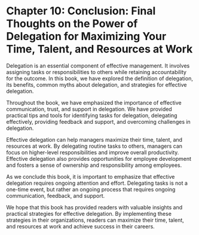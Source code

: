 Chapter 10: Conclusion: Final Thoughts on the Power of Delegation for Maximizing Your Time, Talent, and Resources at Work
=========================================================================================================================

Delegation is an essential component of effective management. It involves assigning tasks or responsibilities to others while retaining accountability for the outcome. In this book, we have explored the definition of delegation, its benefits, common myths about delegation, and strategies for effective delegation.

Throughout the book, we have emphasized the importance of effective communication, trust, and support in delegation. We have provided practical tips and tools for identifying tasks for delegation, delegating effectively, providing feedback and support, and overcoming challenges in delegation.

Effective delegation can help managers maximize their time, talent, and resources at work. By delegating routine tasks to others, managers can focus on higher-level responsibilities and improve overall productivity. Effective delegation also provides opportunities for employee development and fosters a sense of ownership and responsibility among employees.

As we conclude this book, it is important to emphasize that effective delegation requires ongoing attention and effort. Delegating tasks is not a one-time event, but rather an ongoing process that requires ongoing communication, feedback, and support.

We hope that this book has provided readers with valuable insights and practical strategies for effective delegation. By implementing these strategies in their organizations, readers can maximize their time, talent, and resources at work and achieve success in their careers.
